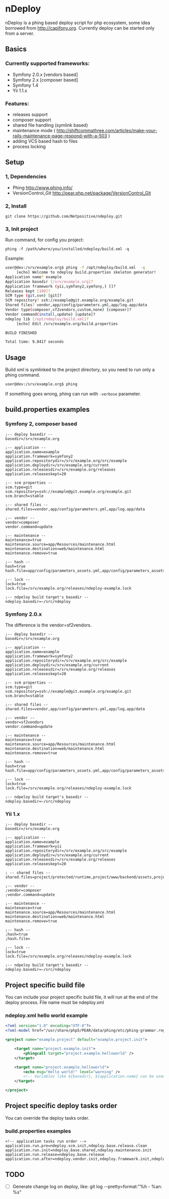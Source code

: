 # nDeploy

nDeploy is a phing based deploy script for php ecosystem, some idea borrowed from http://capifony.org.
Currently deploy can be started only from a server.

## Basics

### Currently supported frameworks:
- Symfony 2.0.x [vendors based]
- Symfony 2.x [composer based]
- Symfony 1.4
- Yii 1.1.x

### Features:
- releases support
- composer support
- shared file handling (symlink based)
- maintenance mode ( http://shiftcommathree.com/articles/make-your-rails-maintenance-page-respond-with-a-503 )
- adding VCS based hash to files
- process locking

## Setup

### 1, Dependencies

- Phing http://www.phing.info/
- VersionControl_Git http://pear.php.net/package/VersionControl_Git

### 2, Install

```
git clone https://github.com/Netpositive/ndeploy.git
```

### 3, Init project

Run command, for config you project:

```
phing -f /path/where/you/installed/ndeploy/build.xml -q
```

Example:

```bash
user@dev:/srv/example.org$ phing -f /opt/ndeploy/build.xml  -q
     [echo] Welcome to ndeploy build.properties skeleton generator!
Application name? example
Application basedir [/srv/example.org]?
Application framework (yii,symfony2,symfony,) []?
Releases kept [100]?
SCM type (git,svn) [git]?
SCM repository? ssh://example@git.example.org/example.git
Shared files? vendor,app/config/parameters.yml,app/log.app/data
Vendor type(composer,sf2vendors,custom,none) [composer]?
Vendor command(install,update) [update]?
ndeploy lib [/opt/ndeploy/build.xml]?
     [echo] Edit /srv/example.org/build.properties

BUILD FINISHED

Total time: 9.8417 seconds
```

## Usage

Build xml is symlinked to the project directory, so you need to run only a phing command.

```bash
user@dev:/srv/example.org$ phing
```

If something goes wrong, phing can run with ```-verbose``` parameter.

## build.properties examples

### Symfony 2, composer based

```
;-- deploy basedir --
basedir=/srv/example.org

;-- application --
application.name=example
application.framework=symfony2
application.repositorydir=/srv/example.org/src/example
application.deploydir=/srv/example.org/current
application.releasesdir=/srv/example.org/releases
application.releaseskept=20

;-- scm properties --
scm.type=git
scm.repository=ssh://example@git.example.org/example.git
scm.branch=stable

;-- shared files --
shared.files=vendor,app/config/parameters.yml,app/log.app/data

;-- vendor --
vendor=composer
vendor.command=update

;-- maintenance --
maintenance=true
maintenance.source=app/Resources/maintenance.html
maintenance.destination=web/maintenance.html
maintenance.remove=true

;-- hash --
hash=true
hash.file=app/config/parameters_assets.yml,app/config/parameters_assets_2.yml

;-- lock --
lock=true
lock.file=/srv/example.org/releases/ndeploy-example.lock

;-- ndpeloy build target's basedir --
ndeploy.basedir=~/src/ndeploy
```

### Symfony 2.0.x

The difference is the vendor=sf2vendors.

```
;-- deploy basedir --
basedir=/srv/example.org

;-- application --
application.name=example
application.framework=symfony2
application.repositorydir=/srv/example.org/src/example
application.deploydir=/srv/example.org/current
application.releasesdir=/srv/example.org/releases
application.releaseskept=20

;-- scm properties --
scm.type=git
scm.repository=ssh://example@git.example.org/example.git
scm.branch=stable

;-- shared files --
shared.files=vendor,app/config/parameters.yml,app/log.app/data

;-- vendor --
vendor=sf2vendors
vendor.command=update

;-- maintenance --
maintenance=true
maintenance.source=app/Resources/maintenance.html
maintenance.destination=web/maintenance.html
maintenance.remove=true

;-- hash --
hash=true
hash.file=app/config/parameters_assets.yml,app/config/parameters_assets_2.yml

;-- lock --
lock=true
lock.file=/srv/example.org/releases/ndeploy-example.lock

;-- ndpeloy build target's basedir --
ndeploy.basedir=~/src/ndeploy
```

### Yii 1.x

```
;-- deploy basedir --
basedir=/srv/example.org

;-- application --
application.name=example
application.framework=yii
application.repositorydir=/srv/example.org/src/example
application.deploydir=/srv/example.org/current
application.releasesdir=/srv/example.org/releases
application.releaseskept=20

; -- shared files --
shared.files=project/protected/runtime,project/www/backend/assets,project/www/frontend/assets,project/protected/config/local.php

;-- vendor --
;vendor=composer
;vendor.command=update

;-- maintenance --
maintenance=true
maintenance.source=app/Resources/maintenance.html
maintenance.destination=web/maintenance.html
maintenance.remove=true

;-- hash --
;hash=true
;hash.file=

;-- lock --
lock=true
lock.file=/srv/example.org/releases/ndeploy-example.lock

;-- ndpeloy build target's basedir --
ndeploy.basedir=~/src/ndeploy
```

## Project specific build file

You can include your project specific build file, it will run at the end of the deploy process.
File name must be ndeploy.xml

### ndeploy.xml hello world example

```xml
<?xml version="1.0" encoding="UTF-8"?>
<?xml-model href="/usr/share/php5/PEAR/data/phing/etc/phing-grammar.rng" type="application/xml" schematypens="http://relaxng.org/ns/structure/1.0" ?>

<project name="example.project" default="example.project.init">

    <target name="project.example.init">
        <phingcall target="project.example.helloworld" />
    </target>

    <target name="project.example.helloworld">
        <echo msg="Hello world!" level="warning" />
        <!-- Variables like ${basedir}, ${application.name} can be used -->
    </target>

</project>
```

## Project specific deploy tasks order

You can override the deploy tasks order.

### build.properties examples

```
<!-- application tasks run order -->
application.run.pre=ndeploy.scm.init,ndeploy.base.release.clean
application.run.init=ndeploy.base.shared,ndeploy.maintenance.init
application.run.release=ndeploy.base.release
application.run.after=ndeploy.vendor.init,ndeploy.framework.init,ndeploy.base.application,ndeploy.maintenance.remove
```

## TODO

- [ ] Generate change log on deploy, like: git log --pretty=format:"%h - %an: %s"
